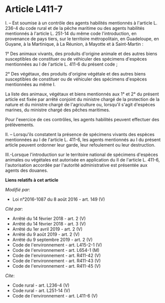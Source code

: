 # Article L411-7

I. – Est soumise à un contrôle des agents habilités mentionnés à l'article L. 236-4 du code rural et de la pêche maritime ou
des agents habilités mentionnés à l'article L. 251-14 du même code l'introduction, en provenance de pays tiers, sur le
territoire métropolitain, en Guadeloupe, en Guyane, à la Martinique, à La Réunion, à Mayotte et à Saint-Martin :

1° Des animaux vivants, des produits d'origine animale et des autres biens susceptibles de constituer ou de véhiculer des
spécimens d'espèces mentionnées au I de l'article L. 411-6 du présent code ;

2° Des végétaux, des produits d'origine végétale et des autres biens susceptibles de constituer ou de véhiculer des spécimens
d'espèces mentionnées au même I.

La liste des animaux, végétaux et biens mentionnés aux 1° et 2° du présent article est fixée par arrêté conjoint du ministre
chargé de la protection de la nature et du ministre chargé de l'agriculture ou, lorsqu'il s'agit d'espèces marines, du
ministre chargé des pêches maritimes.

Pour l'exercice de ces contrôles, les agents habilités peuvent effectuer des prélèvements.

II. – Lorsqu'ils constatent la présence de spécimens vivants des espèces mentionnées au I de l'article L. 411-6, les agents
mentionnés au I du présent article peuvent ordonner leur garde, leur refoulement ou leur destruction.

III.-Lorsque l'introduction sur le territoire national de spécimens d'espèces animales ou végétales est autorisée en
application du II de l'article L. 411-6, l'autorisation accordée par l'autorité administrative est présentée aux agents des
douanes.

**Liens relatifs à cet article**

_Modifié par_:

  - Loi n°2016-1087 du 8 août 2016 - art. 149 (V)

_Cité par_:

  - Arrêté du 14 février 2018 - art. 2 (V)
  - Arrêté du 14 février 2018 - art. 3 (V)
  - Arrêté du 1er avril 2019 - art. 2 (V)
  - Arrêté du 9 août 2019 - art. 2 (V)
  - Arrêté du 9 septembre 2019 - art. 2 (V)
  - Code de l'environnement - art. L415-2-1 (V)
  - Code de l'environnement - art. L654-1 (M)
  - Code de l'environnement - art. R411-42 (V)
  - Code de l'environnement - art. R411-43 (V)
  - Code de l'environnement - art. R411-45 (V)

_Cite_:

  - Code rural - art. L236-4 (V)
  - Code rural - art. L251-14 (V)
  - Code de l'environnement - art. L411-6 (V)
